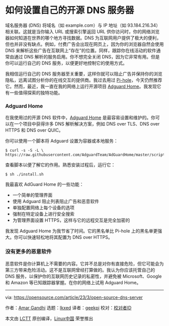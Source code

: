 [#]: subject: "How to set up your own open source DNS server"
[#]: via: "https://opensource.com/article/23/3/open-source-dns-server"
[#]: author: "Amar Gandhi https://opensource.com/users/amar1723"
[#]: collector: "lkxed"
[#]: translator: "geekpi"
[#]: reviewer: " "
[#]: publisher: " "
[#]: url: " "

如何设置自己的开源 DNS 服务器
======

域名服务器 (DNS) 将域名（如 example.com）与 IP 地址（如 93.184.216.34）相关联。这就是当你输入 URL 或搜索引擎返回 URL 供你访问时，你的网络浏览器如何知道在世界的哪个地方寻找数据。DNS 为互联网用户提供了极大的便利，但也并非没有缺点。例如，付费广告会出现在网页上，因为你的浏览器自然会使用 DNS 来解析这些广告在互联网上“存在”的位置。同样，跟踪你在线活动的软件通常由通过 DNS 解析的服务启用。你不想完全关闭 DNS，因为它非常有用。但是你可以运行自己的 DNS 服务，以便更好地控制它的使用方式。

我相信运行自己的 DNS 服务器至关重要，这样你就可以阻止广告并保持你的浏览隐私，远离试图分析你的在线交互的提供商。我过去用过 [Pi-hole][1]，今天仍然推荐它。然而，最近，我一直在我的网络上运行开源项目 [Adguard Home][2]。我发现它有一些值得探索的独特功能。

### Adguard Home

在我使用过的开源 DNS 软件中，[Adguard Home][2] 是最容易设置和维护的。你可以在一个项目中获得许多 DNS 解析解决方案，例如 DNS over TLS、DNS over HTTPS 和 DNS over QUIC。

你可以使用一个脚本将 Adguard 设置为容器或本地服务：

```
$ curl -s -S -L \
https://raw.githubusercontent.com/AdguardTeam/AdGuardHome/master/scripts/install.sh
```

查看脚本以便了解它的作用。熟悉安装过程后，运行它：

```
$ sh ./install.sh
```

我最喜欢 AdGuard Home 的一些功能：

- 一个简单的管理界面
- 使用 Adguard 阻止列表阻止广告和恶意软件
- 单独配置网络上每个设备的选项
- 强制在特定设备上进行安全搜索
- 为管理界面设置 HTTPS，这样与它的远程交互是完全加密的

我发现 Adguard Home 为我节省了时间。它的黑名单比 Pi-hole 上的黑名单更强大。你可以快速轻松地将其配置为 DNS over HTTPS。

### 没有更多的恶意软件

恶意软件是你计算机上不需要的内容。它并不总是对你有直接危险，但它可能会为第三方带来危险活动。这不是互联网曾经打算做的。我认为你应该托管自己的 DNS 服务，以保护你的互联网历史记录的私密性，并避免被 Microsoft、Google 和 Amazon 等已知跟踪器掌握。在你的网络上试用 Adguard Home。

--------------------------------------------------------------------------------

via: https://opensource.com/article/23/3/open-source-dns-server

作者：[Amar Gandhi][a]
选题：[lkxed][b]
译者：[geekpi](https://github.com/geekpi)
校对：[校对者ID](https://github.com/校对者ID)

本文由 [LCTT](https://github.com/LCTT/TranslateProject) 原创编译，[Linux中国](https://linux.cn/) 荣誉推出

[a]: https://opensource.com/users/amar1723
[b]: https://github.com/lkxed/
[1]: https://opensource.com/article/18/2/block-ads-raspberry-pi
[2]: https://github.com/AdguardTeam/AdGuardHome